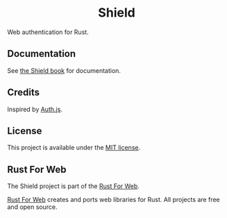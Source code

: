 <h1 align="center">Shield</h1>

Web authentication for Rust.

## Documentation

See [the Shield book](https://shield.rustforweb.org/) for documentation.

## Credits

Inspired by [Auth.js](https://authjs.dev/).

## License

This project is available under the [MIT license](LICENSE.md).

## Rust For Web

The Shield project is part of the [Rust For Web](https://github.com/RustForWeb).

[Rust For Web](https://github.com/RustForWeb) creates and ports web libraries for Rust. All projects are free and open source.
